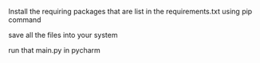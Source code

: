 Install the requiring packages that are list in the requirements.txt using pip command 

save all the files into your system

run that main.py in pycharm

